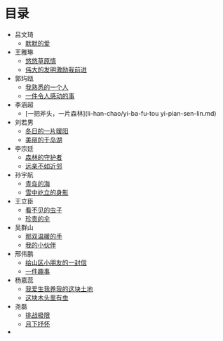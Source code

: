  # 目录 #

* 吕文琦
	* [默默的爱](lv-wen-qi/mo-mo-de-ai.md)
* 王雅琳
	* [悠悠草原情](wang-ya-lin/you-you-cao-yuan-qing.md)
	* [伟大的发明激励我前进](wang-ya-lin/wei-da-de-fa-ming-ji-li-wo-qian-jin.md)
* 郭玙瓯
    * [我熟悉的一个人](guo-yu-ou/wo-shu-xi-de-yi-ge-ren.md)
    * [一件令人感动的事](guo-yu-ou/yi-jian-ling-ren-gan-dong-de-shi.md)
* 李涵超
    * [一把斧头，一片森林](li-han-chao/yi-ba-fu-tou yi-pian-sen-lin.md)
* 刘若男 
    * [冬日的一片暖阳](dong-ri-yi-pian-nuan-yang.md)
    * [美丽的千岛湖](mei-li-de-qian-dao-hu.md)
* 李宗廷
    * [森林的守护者](sen-lin-de-shou-hu-zhe.md)
    * [远亲不如近邻](yuan-qin-bu-ru-jin-lin.md)
* 孙宇航
    * [青岛的海](qin-dao-de-hai.md)
    * [雪中屹立的身影](xue-zhong-yi-li-de-shen-ying.md)
* 王立臣
    * [看不见的虫子](kan-bu-jian-de-chong-zi.md)
    * [珍贵的伞](zhen-gui-de-san.md)
* 吴群山
    * [那双温暖的手](na-shuang-wen-nuan-de-shou.md)
    * [我的小伙伴](wo-de-xiao-huo-ban.md)
* 邢伟鹏
    * [给山区小朋友的一封信](gei-shan-qu-xiao-peng-you-de-yi-feng-xin.md)
    * [一件趣事](yi-jian-qu-shi.md)
* 杨嘉蕊
    * [我爱生我养我的这块土地](wo-ai-sheng-wo-yang-wo-de-zhe-kuai-tu-di.md)
    * [这块木头里有虫](zhe-kuai-mu-tou-li-you-chong.md)
* 尧磊
    * [挑战极限](tiao-zhan-ji-xian.md)
    * [月下抒怀](yue-xia-shu-huai.md)
* 
